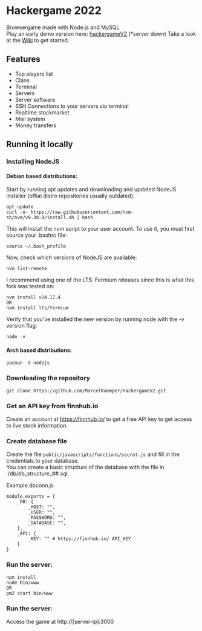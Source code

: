 # Hackergame 2022
Browsergame made with Node.js and MySQL  
Play an early demo version here: [hackergameV2](https://game.marcelkaemper.de)  (*server down)
Take a look at the [Wiki](https://github.com/MarcelKaemper/HackergameV2/wiki/tutorial) to get started.  

## Features
* Top players list
* Clans
* Terminal
* Servers
* Server software
* SSH Connections to your servers via terminal
* Realtime stockmarket
* Mail system
* Money transfers


## Running it locally

### Installing NodeJS

#### Debian based distributions:
Start by running apt updates and downloading and updated NodeJS installer (offial distro repositories usually outdated): 
```
apt update
curl -o- https://raw.githubusercontent.com/nvm-sh/nvm/v0.38.0/install.sh | bash
```
This will install the nvm script to your user account. To use it, you must first source your .bashrc file:
```
source ~/.bash_profile
```
Now, check which versions of NodeJS are available:
```
nvm list-remote
```
I recommend using one of the LTS: Fermium releases since this is what this fork was tested on:
```
nvm install v14.17.4
OR
nvm install lts/fermium
```
Verify that you’ve installed the new version by running node with the -v version flag:
```
node -v
```

#### Arch based distributions:

```
pacman -S nodejs
```

### Downloading the repository

```
git clone https://github.com/MarcelKaemper/HackergameV2.git
```
### Get an API key from finnhub.io
Create an account at https://finnhub.io/ to get a free API key to get access to live stock information.  

### Create database file

Create the file ```public/javascripts/functions/secret.js``` and fill in the credentials to your database.  
You can create a basic structure of the database with the file in ./db/db_structure_##.sql

Example dbconn.js
```
module.exports = {
    _DB: {
        _HOST: "",
        _USER: "",
        _PASSWORD: "",
        _DATABASE: "",
    },
    _API: {
        _KEY: "" # https://finnhub.io/ API_KEY
    }
}

```

### Run the server:  

``` 
npm install  
node bin/www  
OR
pm2 start bin/www
```
### Run the server:  

Access the game at http://[server-ip]:3000
